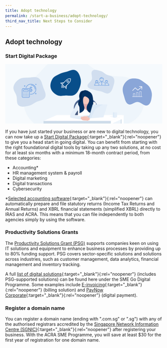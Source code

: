 ```yaml
---
title: Adopt technology
permalink: /start-a-business/adopt-technology/
third_nav_title: Next Steps to Consider
---
```


## Adopt technology

### Start Digital Package

![Adopt technology](/images/start/StartSJ_StartSJ_AdoptTechnology.jpg)

If you have just started your business or are new to digital technology, you can now take up a [Start Digital Package](https://www.imda.gov.sg/programme-listing/smes-go-digital/start-digital-pack){:target="\_blank"}{:rel="noopener"} to give you a head start in going digital. You can benefit from starting with the right foundational digital tools by taking up any two solutions, at no cost for at least six months with a minimum 18-month contract period, from these categories:

- Accounting\*
- HR management system & payroll
- Digital marketing
- Digital transactions
- Cybersecurity

\*[Selected accounting software](https://www.iras.gov.sg/irashome/Businesses/Companies/Filing-Taxes--Form-C-S-Form-C-/Using-Accounting-Software-to-Prepare-and-File-Form-C-S-Seamlessly/){:target="\_blank"}{:rel="noopener"} can automatically prepare and file statutory returns (Income Tax Returns and Annual Returns) and XBRL financial statements (simplified XBRL) directly to IRAS and ACRA. This means that you can file independently to both agencies simply by using the software.

### Productivity Solutions Grants

The [Productivity Solutions Grant (PSG)](/productivity-solutions-grant/) supports companies keen on using IT solutions and equipment to enhance business processes by providing up to 80% funding support. PSG covers sector-specific solutions and solutions across industries, such as customer management, data analytics, financial management and inventory tracking.

A full [list of digital solutions](https://www.imda.gov.sg/for-industry/Digital-Solutions-Package-For-Companies/Digital-Solutions-Directory){:target="\_blank"}{:rel="noopener"} (includes PSG-supported solutions) can be found here under the SME Go Digital Programme. Some examples include [E-invoicing](https://www.imda.gov.sg/programme-listing/nationwide-e-invoicing-framework){:target="\_blank"}{:rel="noopener"} (billing solution) and [PayNow Corporate](https://abs.org.sg/consumer-banking/pay-now){:target="\_blank"}{:rel="noopener"} (digital payment).

### Register a domain name

You can register a domain name (ending with ".com.sg" or ".sg") with any of the authorised registrars accredited by the [Singapore Network Information Centre (SGNIC)](https://www.sgnic.sg/){:target="\_blank"}{:rel="noopener"} after registering your business. With the ACRA SME Programme, you will save at least $30 for the first year of registration for one domain name.

